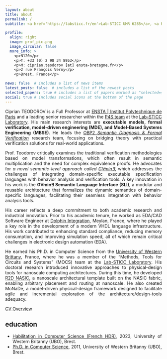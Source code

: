 ```yaml
---
layout: about
title: about
permalink: /
subtitle: <a href='https://labsticc.fr/en'>Lab-STICC UMR 6285</a>, <a href='https://www.ensta-bretagne.fr/en'>ENSTA Bretagne</a>.

profile:
  align: right
  image: prof_pic.png
  image_circular: false
  more_info: >
    <p>N120</p>
    <p>T: +33 (0) 2 98 34 8953</p>
    <p>M: ciprian.teodorov [at] ensta-bretagne.fr</p>
    <p>2 rue François Verny</p>
    <p>Brest, France</p>

news: false  # includes a list of news items
latest_posts: false  # includes a list of the newest posts
selected_papers: true # includes a list of papers marked as "selected={true}"
social: true # includes social icons at the bottom of the page
---
```


<style>body {text-align: justify}</style>

Ciprian TEODOROV is a Full Professor at [ENSTA \| Institut Polytechnique de Paris](https://ensta.fr) and a leading senior researcher within the [P4S team](https://labsticc.fr/en/teams/p4s) at the [Lab-STICC Laboratory](https://labsticc.fr/en). His main research interests are **executable models, formal verification, model-driven engineering (MDE), and Model-Based Systems Engineering (MBSE)**. He leads the [OBP2 *Semantic Diagnosis & Formal Verification*](http://www.obpcdl.org) research team, focusing on bridging theory with practical verification solutions for real-world applications.

Prof. Teodorov critically examines the traditional verification methodologies based on model transformations, which often result in semantic multiplication and the need for complex equivalence proofs. He advocates for *a novel semantic-level approach called [G∀min∃](https://teodorov.github.io/hdr)*, which addresses the challenges of integrating domain-specific executable specification languages with behavior analysis and verification tools. A key innovation in his work is the **G∀min∃ Semantic Language Interface (SLI)**, a modular and reusable architecture that formalizes the dynamic semantics of domain-specific languages, facilitating their seamless integration with behavior analysis tools.

His career reflects a deep commitment to both academic research and industrial innovation.  Prior to his academic tenure, he worked as EDA/CAD Software Engineer at [Dolphin Integration](http://www.dolphin.fr/), Meylan, France, where he played a key role in the development of a modern VHDL language infrastructure. His work contributed to enhancing standard compliance, reducing memory consumption, and improving simulation speed, all of which remain critical challenges in electronic design automation (EDA).

He earned his Ph.D. in Computer Science from the [University of Western Brittany](https://www.univ-brest.fr/), France, where he was a member of the “Methods, Tools for Circuits and Systems” (MOCS) team at the [Lab-STICC Laboratory](https://labsticc.fr/en). His doctoral research introduced innovative approaches to physical-design tools for nanoscale computing architectures. During this time, he developed [R2D NASIC](http://dx.doi.org/10.1109/NANOARCH.2011.5941486), a nanoscale architectural template built on the NASIC fabric, enabling arbitrary placement and routing at nanoscale. He also created MoNaDe, a model-driven physical-design framework designed to facilitate agile and incremental exploration of the architecture/design-tools adequacy.

[CV Overview](/overview)

## education

- [Habilitation in Computer Science (French HDR)](/hdr), 2023, University of Western Britanny (UBO), Brest.
- [Ph.D. in Computer Science](/phd), 2011, University of Western Britanny (UBO), Brest.
